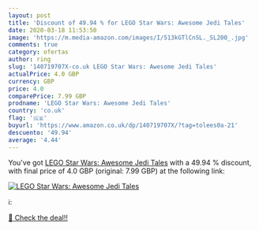 ```yaml
---
layout: post
title: 'Discount of 49.94 % for LEGO Star Wars: Awesome Jedi Tales'
date: 2020-03-18 11:53:50
image: 'https://m.media-amazon.com/images/I/513kGTlCnSL._SL200_.jpg'
comments: true
category: ofertas
author: ring
slug: '140719707X-co.uk LEGO Star Wars: Awesome Jedi Tales'
actualPrice: 4.0 GBP
currency: GBP
price: 4.0
comparePrice: 7.99 GBP
prodname: 'LEGO Star Wars: Awesome Jedi Tales'
country: 'co.uk'
flag: '🇬🇧'
buyurl: 'https://www.amazon.co.uk/dp/140719707X/?tag=tolees0a-21'
descuento: '49.94'
average: '4.44'
---
```


You've got [LEGO Star Wars: Awesome Jedi Tales](https://www.amazon.co.uk/dp/140719707X/?tag=tolees0a-21) with a  49.94 % discount, with final price of 4.0 GBP (original: 7.99 GBP) at the following link:

[![LEGO Star Wars: Awesome Jedi Tales](https://m.media-amazon.com/images/I/513kGTlCnSL._SL200_.jpg)](https://www.amazon.co.uk/dp/140719707X/?tag=tolees0a-21)

ℹ️:


[🛒 Check the deal!!](https://www.amazon.co.uk/dp/140719707X/?tag=tolees0a-21)

